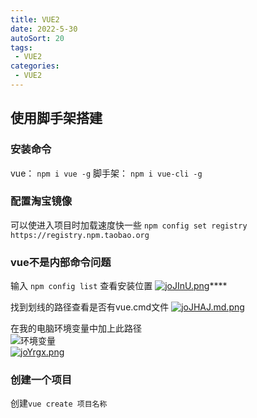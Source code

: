 ```yaml
---
title: VUE2
date: 2022-5-30
autoSort: 20
tags:
 - VUE2
categories: 
 - VUE2
---
```


## 使用脚手架搭建

### 安装命令

 vue： `npm i vue -g`
 脚手架： `npm i vue-cli -g`

### 配置淘宝镜像

可以使进入项目时加载速度快一些 `npm config set registry https://registry.npm.taobao.org`

### vue不是内部命令问题

输入 `npm config list` 查看安装位置
[![joJInU.png](https://s1.ax1x.com/2022/07/18/joJInU.png)](https://imgtu.com/i/joJInU)****

找到划线的路径查看是否有vue.cmd文件
[![joJHAJ.md.png](https://s1.ax1x.com/2022/07/18/joJHAJ.md.png)](https://imgtu.com/i/joJHAJ)

在我的电脑环境变量中加上此路径<br/>
![环境变量](https://s1.ax1x.com/2022/07/18/joYi4A.png)<br/>
[![joYrgx.png](https://s1.ax1x.com/2022/07/18/joYrgx.png)](https://imgtu.com/i/joYrgx)<br/>

### 创建一个项目

创建`vue create 项目名称`
